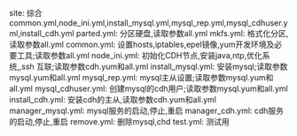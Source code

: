 site: 综合common.yml,node_ini.yml,install_mysql.yml,mysql_rep.yml,mysql_cdhuser.yml,install_cdh.yml
parted.yml: 分区硬盘,读取参数all.yml
mkfs.yml: 格式化分区,读取参数all.yml
common.yml: 设置hosts,iptables,epel镜像,yum开发环境及必要工具;读取参数all.yml
node_ini.yml: 初始化CDH节点,安装java,ntp,优化系统,,ssh 互联;读取参数cdh.yum和all.yml
install_mysql.yml: 安装mysql;读取参数mysql.yum和all.yml
mysql_rep.yml: mysql主从设置;读取参数mysql.yum和all.yml
mysql_cdhuser.yml: 创建mysql的cdh用户;读取参数mysql.yum和all.yml
install_cdh.yml: 安装cdh的主从,读取参数cdh.yum和all.yml
manager_mysql.yml: mysql服务的启动,停止,重启
manager_cdh.yml: cdh服务的启动,停止,重启
remove.yml: 删除mysql,chd
test.yml: 测试用